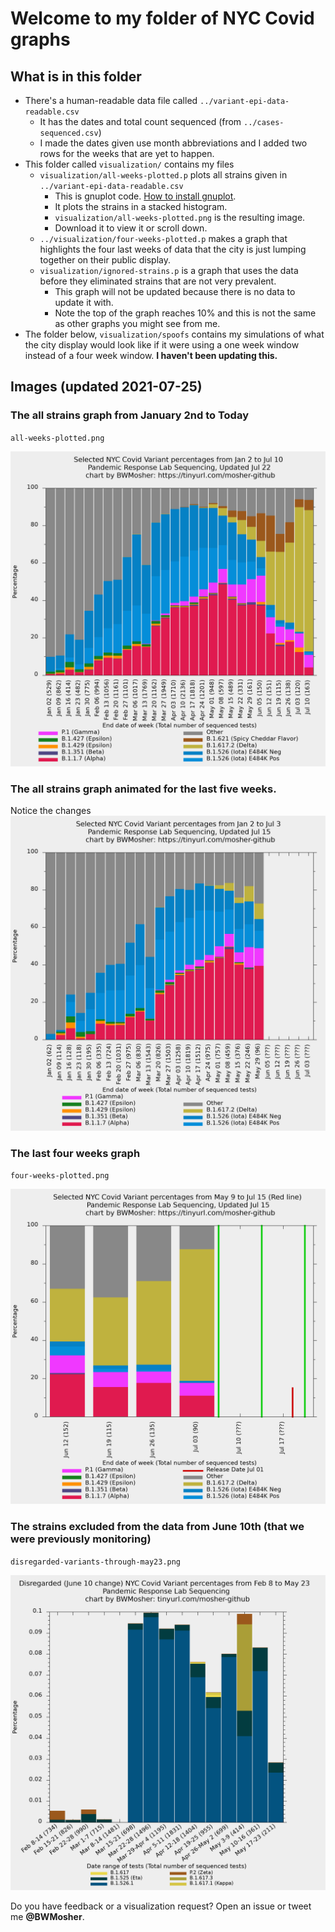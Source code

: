 # Welcome to my folder of NYC Covid graphs

## What is in this folder

- There's a human-readable data file called `../variant-epi-data-readable.csv`
	- It has the dates and total count sequenced (from `../cases-sequenced.csv`)
	- I made the dates given use month abbreviations and I added two rows for the weeks that are yet to happen.
- This folder called `visualization/` contains my files
	- `visualization/all-weeks-plotted.p` plots all strains given in `../variant-epi-data-readable.csv`
		- This is gnuplot code. [How to install gnuplot](https://www.google.com/search?q=gnuplot+installation+directions).
		- It plots the strains in a stacked histogram.
		- `visualization/all-weeks-plotted.png` is the resulting image.
		- Download it to view it or scroll down.
	- `../visualization/four-weeks-plotted.p` makes a graph that highlights the four last weeks of data that the city is just lumping together on their public display.
	- `visualization/ignored-strains.p` is a graph that uses the data before they eliminated strains that are not very prevalent.
		- This graph will not be updated because there is no data to update it with.
		- Note the top of the graph reaches 10% and this is not the same as other graphs you might see from me.
- The folder below, `visualization/spoofs` contains my simulations of what the
  city display would look like if it were using a one week window instead of
  a four week window. **I haven't been updating this.**

## Images (updated 2021-07-25)

### The all strains graph from January 2nd to Today

`all-weeks-plotted.png`

![all-weeks-plotted.png](all-weeks-plotted.png)

### The all strains graph animated for the last five weeks.

Notice the changes
![animation.gif](animation.gif)

### The last four weeks graph

`four-weeks-plotted.png`

![four-weeks-plotted.png](four-weeks-plotted.png)

<!-- ### The selected variants from only the last week -->

<!-- `last-1-week.png` -->

<!-- ![spoofs/last-1-week.png](spoofs/last-1-week.png) -->

### The strains excluded from the data from June 10th (that we were previously monitoring)

`disregarded-variants-through-may23.png`

![disregarded variants-through-may23.png](disregarded-variants-through-may23.png)


Do you have feedback or a visualization request? Open an issue or tweet me **@BWMosher**.
